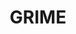 ---
layout: product
title: "GRIME"
price: "410" 
desc: "Emajl efekat sa četkicom"
img_path: "/assets/img/A.MIG-1253.webp"
brand: "AMMO"
available: true
special_offer: false
new: false
soon: false
cat: "030000"
subcat: "00"
subsubcat: "00"
sifra: "A.MIG-1253"
popular: false
spec: false
---